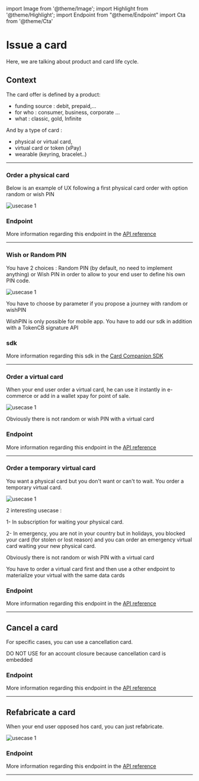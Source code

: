 import Image from '@theme/Image';
import Highlight from '@theme/Highlight';
import Endpoint from "@theme/Endpoint"
import Cta from '@theme/Cta'

# Issue a card
Here, we are talking about product and card life cycle.

## Context
The card offer is defined by a product:
- funding source : debit, prepaid,...
- for who : consumer, business, corporate ...
- what : classic, gold, Infinite

And by a type of card : 
- physical or virtual card, 
- virtual card or token (xPay) 
- wearable (keyring, bracelet..)

---

### Order a physical card

<Highlight type="tip">
 
 Below is an example of UX following a first physical card order with option random or wish PIN
 
</Highlight>

<Image src="docs/Card_Order.png" alt="usecase 1"/>

### Endpoint


<Endpoint apiUrl="/v2.0/cardfactory" path="​/api​/v2.0​/card" method="post"/>

More information regarding this endpoint in the [API reference](/api/CardFactory)

---

### Wish or Random PIN

<Highlight type="tip">
 
 You have 2 choices : Random PIN (by default, no need to implement anything) or Wish PIN in order to allow to your end user to define his own PIN code. 
 
</Highlight>

<Image src="docs/PIn_Define.png" alt="usecase 1"/>

<Highlight>
 
 You have to choose by parameter if you propose a journey with random or wishPIN

</Highlight>

<Highlight type="caution">
 
 WishPIN is only possible for mobile app. You have to add our sdk in addition with a TokenCB signature API
 
</Highlight>

### sdk

More information regarding this sdk in the [Card Companion SDK](./CardCompanion_SDK.pdf)

---

### Order a virtual card

<Highlight type="tip">
 
 When your end user order a virtual card, he can use it instantly in e-commerce or add in a wallet xpay for point of sale.
 
</Highlight>

<Image src="docs/vCard_Order.png" alt="usecase 1"/>

<Highlight>
  
 Obviously there is not random or wish PIN with a virtual card

</Highlight>

### Endpoint

<Endpoint apiUrl="/v2.0/cardfactory" path="​/api​/v2.0​/card" method="post"/>

More information regarding this endpoint in the [API reference](/api/CardFactory)

---

### Order a temporary virtual card

<Highlight type="tip">
 
 You want a physical card but you don't want or can't to wait. You order a temporary virtual card.
 
</Highlight>

<Image src="docs/Card_2_Order.png" alt="usecase 1"/>
<Highlight type="tip">
 
 2 interesting usecase :  
 
 1- In subscription for waiting your physical card. 
 
 2- In emergency, you are not in your country but in holidays, you blocked your card (for stolen or lost reason) and you can order an emergency virtual card waiting your new physical card.
 
</Highlight>

<Highlight>
  
 Obviously there is not random or wish PIN with a virtual card

</Highlight>

<Highlight type="caution">
 
 You have to order a virtual card first and then use a other endpoint to materialize your virtual with the same data cards
 
</Highlight>

### Endpoint

<Endpoint apiUrl="/v2.0/cardfactory" path="​/api​/v2.0​/card" method="post"/>

More information regarding this endpoint in the [API reference](/api/CardFactory)

---

## Cancel a card

For specific cases, you can use a cancellation card.

<Highlight type="caution">
 
 DO NOT USE for an account closure because cancellation card is embedded
 
</Highlight>

### Endpoint

<Endpoint apiUrl="/v2.0/cardfactory" path="/api​/v2.0​/card/{CardExternalRef}/cancel" method="patch"/>

More information regarding this endpoint in the [API reference](/api/CardFactory)

---

## Refabricate a card

<Highlight type="tip">
 
 When your end user opposed hos card, you can just refabricate.
 
</Highlight>

<Image src="docs/Card_Refabricate.png" alt="usecase 1"/>

### Endpoint

<Endpoint apiUrl="/v2.0/cardfactory" path="/api​/v2.0​/card/refabricate" method="post"/>

More information regarding this endpoint in the [API reference](/api/CardFactory)

--- 

<Cta
  context="doc"
  ui="button"
  link="/api/CardFactory"
  label="Try it out"
/>
